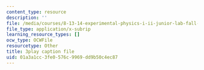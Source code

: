```yaml
---
content_type: resource
description: ''
file: /media/courses/8-13-14-experimental-physics-i-ii-junior-lab-fall-2016-spring-2017/01a3a1cc3fe0576c9969dd9b50c4ec87_3032010.vtt
file_type: application/x-subrip
learning_resource_types: []
ocw_type: OCWFile
resourcetype: Other
title: 3play caption file
uid: 01a3a1cc-3fe0-576c-9969-dd9b50c4ec87
---
```

